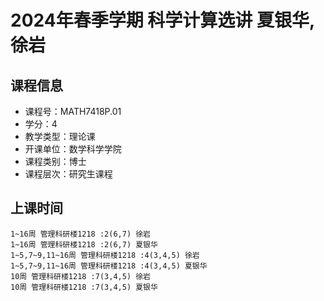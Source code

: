 # 2024年春季学期 科学计算选讲 夏银华, 徐岩






## 课程信息

- 课程号：MATH7418P.01
- 学分：4
- 教学类型：理论课
- 开课单位：数学科学学院
- 课程类别：博士
- 课程层次：研究生课程

## 上课时间

```
1~16周 管理科研楼1218 :2(6,7) 徐岩
1~16周 管理科研楼1218 :2(6,7) 夏银华
1~5,7~9,11~16周 管理科研楼1218 :4(3,4,5) 徐岩
1~5,7~9,11~16周 管理科研楼1218 :4(3,4,5) 夏银华
10周 管理科研楼1218 :7(3,4,5) 徐岩
10周 管理科研楼1218 :7(3,4,5) 夏银华
```

